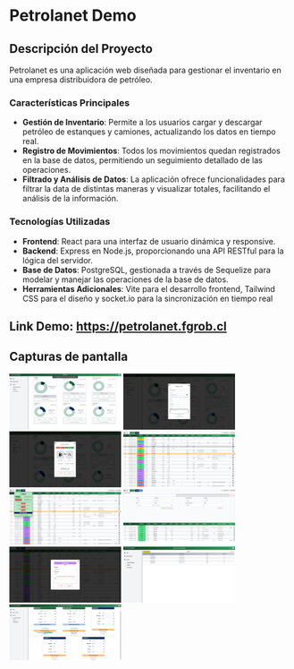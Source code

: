 # Petrolanet Demo

## Descripción del Proyecto
Petrolanet es una aplicación web diseñada para gestionar el inventario en una empresa distribuidora de petróleo.

### Características Principales
- **Gestión de Inventario**: Permite a los usuarios cargar y descargar petróleo de estanques y camiones, actualizando los datos en tiempo real.
- **Registro de Movimientos**: Todos los movimientos quedan registrados en la base de datos, permitiendo un seguimiento detallado de las operaciones.
- **Filtrado y Análisis de Datos**: La aplicación ofrece funcionalidades para filtrar la data de distintas maneras y visualizar totales, facilitando el análisis de la información.

### Tecnologías Utilizadas
- **Frontend**: React para una interfaz de usuario dinámica y responsive.
- **Backend**: Express en Node.js, proporcionando una API RESTful para la lógica del servidor.
- **Base de Datos**: PostgreSQL, gestionada a través de Sequelize para modelar y manejar las operaciones de la base de datos.
- **Herramientas Adicionales**: Vite para el desarrollo frontend, Tailwind CSS para el diseño y socket.io para la sincronización en tiempo real

## Link Demo: https://petrolanet.fgrob.cl

## Capturas de pantalla
<img src="https://github.com/fgrob/petrolanet-demo/blob/main/Screenshots/Home.png?raw=true" width="200" height="100"></img>
<img src="https://github.com/fgrob/petrolanet-demo/blob/main/Screenshots/Home - venta.png?raw=true" width="200" height="100"></img>
<img src="https://github.com/fgrob/petrolanet-demo/blob/main/Screenshots/Home - confirmar venta.png?raw=true" width="200" height="100"></img>
<img src="https://github.com/fgrob/petrolanet-demo/blob/main/Screenshots/base de datos.png?raw=true" width="200" height="100"></img>
<img src="https://github.com/fgrob/petrolanet-demo/blob/main/Screenshots/base de datos - totales.png?raw=true" width="200" height="100"></img>
<img src="https://github.com/fgrob/petrolanet-demo/blob/main/Screenshots/base de datos - filtros.png?raw=true" width="200" height="100"></img>
<img src="https://github.com/fgrob/petrolanet-demo/blob/main/Screenshots/base de datos - editar evento.png?raw=true" width="200" height="100"></img>
<img src="https://github.com/fgrob/petrolanet-demo/blob/main/Screenshots/clientes.png?raw=true" width="200" height="100"></img>
<img src="https://github.com/fgrob/petrolanet-demo/blob/main/Screenshots/ajustes.png?raw=true" width="200" height="100"></img>
